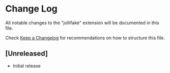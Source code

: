 # Change Log

All notable changes to the "jollifake" extension will be documented in this file.

Check [Keep a Changelog](http://keepachangelog.com/) for recommendations on how to structure this file.

## [Unreleased]

- Initial release
